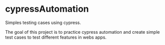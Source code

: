 # cypressAutomation
Simples testing cases using cypress.

The goal of this project is to practice cypress automation and create simple test cases to test different features in webs apps.

